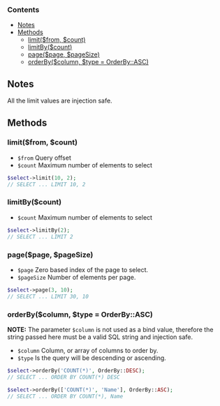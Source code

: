 
### Contents
  * [Notes](#notes)
  * [Methods](#methods)
    * [limit($from, $count)](#limitfrom-count)
    * [limitBy($count)](#limitbycount)
    * [page($page, $pageSize)](#pagepage-pagesize)
    * [orderBy($column, $type = OrderBy::ASC)](#orderbycolumn-type--orderbyasc)

## Notes 

All the limit values are injection safe.

## Methods

### limit($from, $count)

* ```$from``` Query offset
* ```$count``` Maximum number of elements to select

```php
$select->limit(10, 2);
// SELECT ... LIMIT 10, 2
```


### limitBy($count)

* ```$count``` Maximum number of elements to select

```php
$select->limitBy(2);
// SELECT ... LIMIT 2
```


### page($page, $pageSize)

* ```$page``` Zero based index of the page to select.
* ```$pageSize``` Number of elements per page.

```php
$select->page(3, 10);
// SELECT ... LIMIT 30, 10
```

### orderBy($column, $type = OrderBy::ASC)

**NOTE:** The parameter `$column` is not used as a bind value, therefore the string 
passed here must be a valid SQL string and injection safe.

* ```$column``` Column, or array of columns to order by.
* ```$type``` Is the query will be descending or ascending.

```php
$select->orderBy('COUNT(*)', OrderBy::DESC);
// SELECT ... ORDER BY COUNT(*) DESC

$select->orderBy(['COUNT(*)', 'Name'], OrderBy::ASC);
// SELECT ... ORDER BY COUNT(*), Name
```
